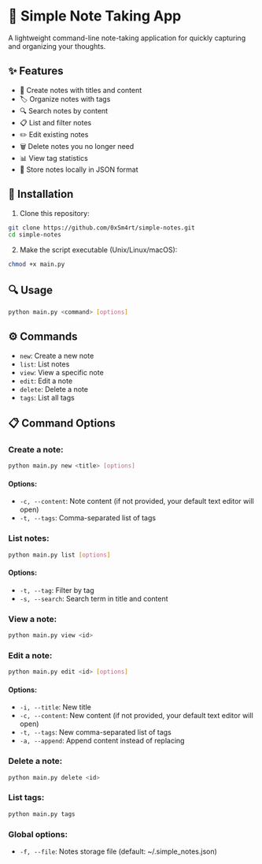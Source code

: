 # 📝 Simple Note Taking App

A lightweight command-line note-taking application for quickly capturing and organizing your thoughts.

## ✨ Features

- 📝 Create notes with titles and content
- 🏷️ Organize notes with tags
- 🔍 Search notes by content
- 📋 List and filter notes
- ✏️ Edit existing notes
- 🗑️ Delete notes you no longer need
- 📊 View tag statistics
- 📁 Store notes locally in JSON format

## 🚀 Installation

1. Clone this repository:
```bash
git clone https://github.com/0xSm4rt/simple-notes.git
cd simple-notes
```

2. Make the script executable (Unix/Linux/macOS):
```bash
chmod +x main.py
```

## 🔍 Usage

```bash
python main.py <command> [options]
```

## ⚙️ Commands

- `new`: Create a new note
- `list`: List notes
- `view`: View a specific note
- `edit`: Edit a note
- `delete`: Delete a note
- `tags`: List all tags

## 📋 Command Options

### Create a note:
```bash
python main.py new <title> [options]
```

#### Options:

- `-c, --content`: Note content (if not provided, your default text editor will open)
- `-t, --tags`: Comma-separated list of tags

### List notes:
```bash
python main.py list [options]
```

#### Options:

- `-t, --tag`: Filter by tag
- `-s, --search`: Search term in title and content

### View a note:
```bash
python main.py view <id>
```

### Edit a note:
```bash
python main.py edit <id> [options]
```

#### Options:

- `-i, --title`: New title
- `-c, --content`: New content (if not provided, your default text editor will open)
- `-t, --tags`: New comma-separated list of tags
- `-a, --append`: Append content instead of replacing

### Delete a note:
```bash
python main.py delete <id>
```

### List tags:
```bash
python main.py tags
```

### Global options:

- `-f, --file`: Notes storage file (default: ~/.simple_notes.json)

